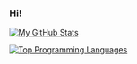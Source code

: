 ### Hi!

<!--
**demian-wolf/demian-wolf** is a ✨ _special_ ✨ repository because its `README.md` (this file) appears on your GitHub profile.

Here are some ideas to get you started:

- 🔭 I’m currently working on ...
- 🌱 I’m currently learning ...
- 👯 I’m looking to collaborate on ...
- 🤔 I’m looking for help with ...
- 💬 Ask me about ...
- 📫 How to reach me: ...
- 😄 Pronouns: ...
- ⚡ Fun fact: ...
-->

[![My GitHub Stats](https://github-readme-stats.vercel.app/api?username=demian-wolf&custom_title=My%20Github%20Stats)](https://github.com/anuraghazra/github-readme-stats)

[![Top Programming Languages](https://github-readme-stats.vercel.app/api/top-langs/?username=demian-wolf&hide=html,css,rich%20text%20format&layout=compact&custom_title=Most%20Used%20Programming%20Languages)](https://github.com/anuraghazra/github-readme-stats)

